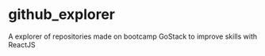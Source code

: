 # github_explorer
A explorer of repositories made on bootcamp GoStack to improve skills with ReactJS
